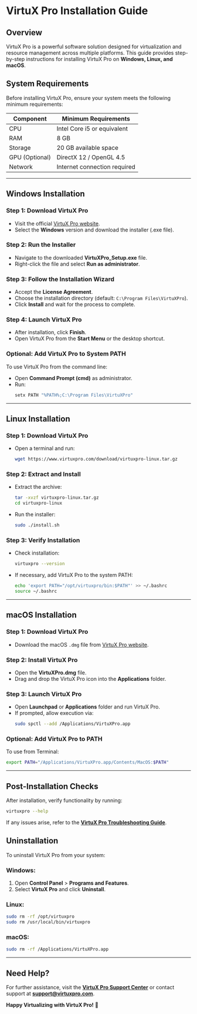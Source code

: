 # VirtuX Pro Installation Guide

## Overview
VirtuX Pro is a powerful software solution designed for virtualization and resource management across multiple platforms. This guide provides step-by-step instructions for installing VirtuX Pro on **Windows, Linux, and macOS**.

## System Requirements
Before installing VirtuX Pro, ensure your system meets the following minimum requirements:

| Component        | Minimum Requirements           |
|-----------------|--------------------------------|
| CPU            | Intel Core i5 or equivalent   |
| RAM            | 8 GB                           |
| Storage        | 20 GB available space         |
| GPU (Optional) | DirectX 12 / OpenGL 4.5       |
| Network        | Internet connection required  |

---

## Windows Installation

### Step 1: Download VirtuX Pro
- Visit the official [VirtuX Pro website](https://www.virtuxpro.com/download).
- Select the **Windows** version and download the installer (.exe file).

### Step 2: Run the Installer
- Navigate to the downloaded **VirtuXPro_Setup.exe** file.
- Right-click the file and select **Run as administrator**.

### Step 3: Follow the Installation Wizard
- Accept the **License Agreement**.
- Choose the installation directory (default: `C:\Program Files\VirtuXPro`).
- Click **Install** and wait for the process to complete.

### Step 4: Launch VirtuX Pro
- After installation, click **Finish**.
- Open VirtuX Pro from the **Start Menu** or the desktop shortcut.

### Optional: Add VirtuX Pro to System PATH
To use VirtuX Pro from the command line:
- Open **Command Prompt (cmd)** as administrator.
- Run:
  ```sh
  setx PATH "%PATH%;C:\Program Files\VirtuXPro"
  ```

---

## Linux Installation

### Step 1: Download VirtuX Pro
- Open a terminal and run:
  ```sh
  wget https://www.virtuxpro.com/download/virtuxpro-linux.tar.gz
  ```

### Step 2: Extract and Install
- Extract the archive:
  ```sh
  tar -xvzf virtuxpro-linux.tar.gz
  cd virtuxpro-linux
  ```
- Run the installer:
  ```sh
  sudo ./install.sh
  ```

### Step 3: Verify Installation
- Check installation:
  ```sh
  virtuxpro --version
  ```
- If necessary, add VirtuX Pro to the system PATH:
  ```sh
  echo 'export PATH="/opt/virtuxpro/bin:$PATH"' >> ~/.bashrc
  source ~/.bashrc
  ```

---

## macOS Installation

### Step 1: Download VirtuX Pro
- Download the macOS `.dmg` file from [VirtuX Pro website](https://www.virtuxpro.com/download).

### Step 2: Install VirtuX Pro
- Open the **VirtuXPro.dmg** file.
- Drag and drop the VirtuX Pro icon into the **Applications** folder.

### Step 3: Launch VirtuX Pro
- Open **Launchpad** or **Applications** folder and run VirtuX Pro.
- If prompted, allow execution via:
  ```sh
  sudo spctl --add /Applications/VirtuXPro.app
  ```

### Optional: Add VirtuX Pro to PATH
To use from Terminal:
```sh
export PATH="/Applications/VirtuXPro.app/Contents/MacOS:$PATH"
```

---

## Post-Installation Checks
After installation, verify functionality by running:
```sh
virtuxpro --help
```
If any issues arise, refer to the **[VirtuX Pro Troubleshooting Guide](https://www.virtuxpro.com/support)**.

## Uninstallation
To uninstall VirtuX Pro from your system:

### Windows:
1. Open **Control Panel** > **Programs and Features**.
2. Select **VirtuX Pro** and click **Uninstall**.

### Linux:
```sh
sudo rm -rf /opt/virtuxpro
sudo rm /usr/local/bin/virtuxpro
```

### macOS:
```sh
sudo rm -rf /Applications/VirtuXPro.app
```

---

## Need Help?
For further assistance, visit the **[VirtuX Pro Support Center](https://www.virtuxpro.com/support)** or contact support at **support@virtuxpro.com**.

**Happy Virtualizing with VirtuX Pro!** 🚀

